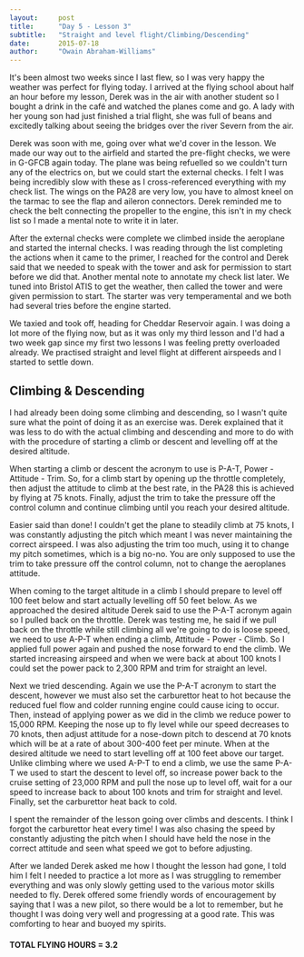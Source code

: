 ```yaml
---
layout:     post
title:      "Day 5 - Lesson 3"
subtitle:   "Straight and level flight/Climbing/Descending"
date:       2015-07-18
author:     "Owain Abraham-Williams"
---
```


It's been almost two weeks since I last flew, so I was very happy the weather was perfect
for flying today. I arrived at the flying school about half an hour before my lesson,
Derek was in the air with another student so I bought a drink in the caf&eacute; and
watched the planes come and go. A lady with her young son had just finished a trial
flight, she was full of beans and excitedly talking about seeing the bridges over the
river Severn from the air.

Derek was soon with me, going over what we'd cover in the lesson. We made our way out to
the airfield and started the pre-flight checks, we were in G-GFCB again today. The plane
was being refuelled so we couldn't turn any of the electrics on, but we could start the
external checks. I felt I was being incredibly slow with these as I cross-referenced
everything with my check list. The wings on the PA28 are very low, you have to almost
kneel on the tarmac to see the flap and aileron connectors. Derek reminded me to check the
belt connecting the propeller to the engine, this isn't in my check list so I made a
mental note to write it in later.

After the external checks were complete we climbed inside the aeroplane and started the
internal checks. I was reading through the list completing the actions when it came to the
primer, I reached for the control and Derek said that we needed to speak with the tower
and ask for permission to start before we did that. Another mental note to annotate my
check list later. We tuned into Bristol ATIS to get the weather, then called the tower and
were given permission to start. The starter was very temperamental and we both had several
tries before the engine started.

We taxied and took off, heading for Cheddar Reservoir again. I was doing a lot more of the
flying now, but as it was only my third lesson and I'd had a two week gap since my first
two lessons I was feeling pretty overloaded already. We practised straight and level
flight at different airspeeds and I started to settle down.

## Climbing & Descending

I had already been doing some climbing and descending, so I wasn't quite sure what the
point of doing it as an exercise was. Derek explained that it was less to do with the
actual climbing and descending and more to do with with the procedure of starting a climb
or descent and levelling off at the desired altitude.

When starting a climb or descent the acronym to use is P-A-T, Power - Attitude - Trim. So,
for a climb start by opening up the throttle completely, then adjust the attitude to climb
at the best rate, in the PA28 this is achieved by flying at 75 knots. Finally, adjust the
trim to take the pressure off the control column and continue climbing until you reach
your desired altitude.

Easier said than done! I couldn't get the plane to steadily climb at 75 knots, I was
constantly adjusting the pitch which meant I was never maintaining the correct airspeed. I
was also adjusting the trim too much, using it to change my pitch sometimes, which is a
big no-no. You are only supposed to use the trim to take pressure off the control column,
not to change the aeroplanes attitude.

When coming to the target altitude in a climb I should prepare to level off 100 feet below
and start actually levelling off 50 feet below. As we approached the desired altitude
Derek said to use the P-A-T acronym again so I pulled back on the throttle. Derek was
testing me, he said if we pull back on the throttle while still climbing all we're going
to do is loose speed, we need to use A-P-T when ending a climb, Attitude - Power - Climb.
So I applied full power again and pushed the nose forward to end the climb. We started
increasing airspeed and when we were back at about 100 knots I could set the power pack to
2,300 RPM and trim for straight an level.

Next we tried descending. Again we use the P-A-T acronym to start the descent, however we
must also set the carburettor heat to hot because the reduced fuel flow and colder running
engine could cause icing to occur. Then, instead of applying power as we did in the climb
we reduce power to 15,000 RPM. Keeping the nose up to fly level while our speed decreases
to 70 knots, then adjust attitude for a nose-down pitch to descend at 70 knots which will
be at a rate of about 300-400 feet per minute. When at the desired altitude we need to
start levelling off at 100 feet above our target. Unlike climbing where we used A-P-T to
end a climb, we use the same P-A-T we used to start the descent to level off, so increase
power back to the cruise setting of 23,000 RPM and pull the nose up to level off, wait for
a our speed to increase back to about 100 knots and trim for straight and level. Finally,
set the carburettor heat back to cold.

I spent the remainder of the lesson going over climbs and descents. I think I forgot the
carburettor heat every time! I was also chasing the speed by constantly adjusting the
pitch when I should have held the nose in the correct attitude and seen what speed we got
to before adjusting.

After we landed Derek asked me how I thought the lesson had gone, I told him I felt I
needed to practice a lot more as I was struggling to remember everything and was only
slowly getting used to the various motor skills needed to fly. Derek offered some friendly
words of encouragement by saying that I was a new pilot, so there would be a lot to
remember, but he thought I was doing very well and progressing at a good rate. This was
comforting to hear and buoyed my spirits.

#### TOTAL FLYING HOURS = 3.2